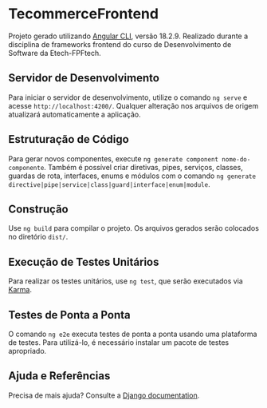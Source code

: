 # TecommerceFrontend

Projeto gerado utilizando [Angular CLI](https://github.com/angular/angular-cli), versão 18.2.9. Realizado durante a disciplina de frameworks frontend do curso de Desenvolvimento de Software da Etech-FPFtech.

## Servidor de Desenvolvimento

Para iniciar o servidor de desenvolvimento, utilize o comando `ng serve` e acesse `http://localhost:4200/`. Qualquer alteração nos arquivos de origem atualizará automaticamente a aplicação.

## Estruturação de Código

Para gerar novos componentes, execute `ng generate component nome-do-componente`. Também é possível criar diretivas, pipes, serviços, classes, guardas de rota, interfaces, enums e módulos com o comando `ng generate directive|pipe|service|class|guard|interface|enum|module`.

## Construção

Use `ng build` para compilar o projeto. Os arquivos gerados serão colocados no diretório `dist/`.

## Execução de Testes Unitários

Para realizar os testes unitários, use `ng test`, que serão executados via [Karma](https://karma-runner.github.io).

## Testes de Ponta a Ponta

O comando `ng e2e` executa testes de ponta a ponta usando uma plataforma de testes. Para utilizá-lo, é necessário instalar um pacote de testes apropriado.

## Ajuda e Referências

Precisa de mais ajuda? Consulte a [Django documentation](https://docs.djangoproject.com/en/5.1/).
